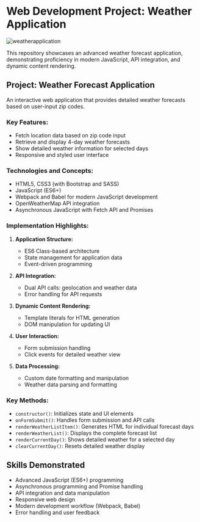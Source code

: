 # Web Development Project: Weather Application


![weatherapplication](https://github.com/LCC-CIT-Programming-CS233JS/05-weather-template-travisburns/assets/41456635/7bfc439c-1fc4-4cf0-a8cc-0779e9f506ba)

This repository showcases an advanced weather forecast application, demonstrating proficiency in modern JavaScript, API integration, and dynamic content rendering.

## Project: Weather Forecast Application

An interactive web application that provides detailed weather forecasts based on user-input zip codes.

### Key Features:
- Fetch location data based on zip code input
- Retrieve and display 4-day weather forecasts
- Show detailed weather information for selected days
- Responsive and styled user interface

### Technologies and Concepts:
- HTML5, CSS3 (with Bootstrap and SASS)
- JavaScript (ES6+)
- Webpack and Babel for modern JavaScript development
- OpenWeatherMap API integration
- Asynchronous JavaScript with Fetch API and Promises

### Implementation Highlights:
1. **Application Structure:**
   - ES6 Class-based architecture
   - State management for application data
   - Event-driven programming

2. **API Integration:**
   - Dual API calls: geolocation and weather data
   - Error handling for API requests

3. **Dynamic Content Rendering:**
   - Template literals for HTML generation
   - DOM manipulation for updating UI

4. **User Interaction:**
   - Form submission handling
   - Click events for detailed weather view

5. **Data Processing:**
   - Custom date formatting and manipulation
   - Weather data parsing and formatting

### Key Methods:
- `constructor()`: Initializes state and UI elements
- `onFormSubmit()`: Handles form submission and API calls
- `renderWeatherListItem()`: Generates HTML for individual forecast days
- `renderWeatherList()`: Displays the complete forecast list
- `renderCurrentDay()`: Shows detailed weather for a selected day
- `clearCurrentDay()`: Resets detailed weather display


## Skills Demonstrated
- Advanced JavaScript (ES6+) programming
- Asynchronous programming and Promise handling
- API integration and data manipulation
- Responsive web design
- Modern development workflow (Webpack, Babel)
- Error handling and user feedback
